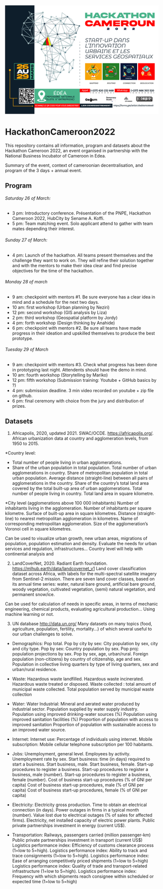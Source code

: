 ![alt text](https://github.com/DemocracyStudio/HackathonCameroon2022/blob/main/HACKATHON-01.jpg?raw=true)

# HackathonCameroon2022

This repository contains all information, program and datasets about the Hackathon Cameroon 2022, an event organised in partnership with the National Business Incubator of Cameroon in Edea. 

Summary of the event, context of cameroonian decentralisation, and program of the 3 days + annual event. 

## Program

###### Saturday 26 of March:
- 3 pm: Introductory conference. Présentation of the PNPE, Hackathon Cameroon 2022, HubCity by Sename A. Koffi.
- 5 pm: Team matching event. Solo applicant attend to gather with team mates depending their interest.

###### Sunday 27 of March:
- 4 pm: Launch of the hackathon. All teams present themselves and the challenge they want to work on.
They will refine their solution together and with the mentors to make their idea clear and find precise objectives for the time of the hackathon.

###### Monday 28 of march
- 9 am: checkpoint with mentors #1. Be sure everyone has a clear idea in mind and a schedule for the next two days. 
- 10 am: first workshop (Urban planning by Neziri)
- 12 pm: second workshop (GIS analysis by Liza)
- 2 pm: third workshop (Geospatial platform by Jordy)
- 4 pm: forth workshop (Design thinking by Anahide)
- 6 pm: checkpoint with mentors #2. Be sure all teams have made progress in their ideation and upskilled themselves to produce the best prototype. 

###### Tuesday 29 of March
- 9 am: checkpoint with mentors #3. Check what progress has been done in prototyping last night. Attendents should have the demo in mind. 
- 10 am: fourth workshop (Storytelling by Mariko)
- 12 pm: fifth workshop (Submission training: Youtube + GitHub basics by ?)
- 4 pm: submission deadline. 3 min video recorded on youtube + zip file on github.
- 6 pm: final ceremony with choice from the jury and distribution of prizes.

## Datasets

1. Africapolis, 2020, updated 2021. SWAC/OCDE. https://africapolis.org/.  
African urbanization data at country and agglomeration levels, from 1950 to 2015. 

*Country level:
 - Total number of people living in urban agglomerations.
 - Share of the urban population in total population.
Total number of urban agglomerations in country.
Share of metropolitan population in total urban population.
Average distance (straight-line) between all pairs of agglomerations in the country.
Share of the country’s total land area covered by the total built-up area of urban agglomerations.
Total number of people living in country.
Total land area in square kilometre.

*City level (agglomerations above 100 000 inhabitants)
Number of inhabitants living in the agglomeration.
Number of inhabitants per square kilometre. 
Surface of built-up area in square kilometres.
Distance (straight-line) to nearest metropolitan agglomeration in kilometres. 
Name of corresponding metropolitan agglomeration.
Size of the agglomeration’s Voronoi cell in square kilometres.

Can be used to visualize urban growth, new urban areas, migrations of population, population estimation and density. Evaluate the needs for urban services and regulation, infrastructures... Country level will help with continental analysis and 

2. LandCoverNet, 2020. Radiant Earth foundation. https://mlhub.earth/data/landcovernet_v1
Land cover classification dataset across Africa, with labels for the multi-spectral satellite imagery from Sentinel-2 mission. There are seven land cover classes, based on its annual time series: water, natural bare ground, artificial bare ground, woody vegetation, cultivated vegetation, (semi) natural vegetation, and permanent snow/ice.

Can be used for calculation of needs in specific areas, in terms of mechanic engineering, chemical products, evaluating agricultural production... Using machine learning or not. 

3. UN database http://data.un.org/
Many datasets on many topics (food, agriculture, population, fertility, mortality...) of which several useful to our urban challenges to solve.

* Demographics:
Pop total.
Pop by city by sex: City population by sex, city and city type.
Pop by sex: Country population by sex.
Pop proj: population projections by sex.
Pop by sex, age, urban/rural.
Foreign population (non-citizens) by country of citizenship, age and sex.
Population in collective living quarters by type of living quarters, sex and urban/rural residence.

* Waste:
Hazardous waste landfilled.
Hazardous waste incinerated.
Hazardous waste treated or disposed.
Waste collected : total amount of municipal waste collected.
Total population served by municipal waste collection

* Water:
Water Industrial: Mineral and aerated water produced by industrial sector.
Population supplied by water supply industry.
Population using improved drinking-water sources (%)
Population using improved sanitation facilities (%)
Proportion of population with access to improved sanitation
Proportion of population with sustainable access to an improved water source.

* Internet:
Internet use: Percentage of individuals using internet.
Mobile subscription: Mobile cellular telephone subscription per 100 habitants.

* Jobs:
Unemployment, general level. 
Employees by activity.
Unemployment rate by sex. 
Start business: time (in days) required to start a business. 
Start business, male.
Start business, female.
Start-up procedures to register a business.
Start-up procedures to register a business, male (number).
Start-up procedures to register a business, female (number).
Cost of business start-up procedures (% of GNI per capita)
Cost of business start-up procedures, male (% of GNI per capita)
Cost of business start-up procedures, female (% of GNI per capita)

* Electricity:
Electricity gross production.
Time to obtain an electrical connection (in days).
Power outages in firms in a typical month (number).
Value lost due to electrical outages (% of sales for affected firms).
Electricity, net installed capacity of electric power plants.
Public private partnerships investment in energy (current US$).

* Transportation:
Railways, passengers carried (million passenger-km)
Public private partnerships investment in transport (current US$)
Logistics performance index: Efficiency of customs clearance process (1=low to 5=high).
Logistics performance index: Ability to track and trace consignments (1=low to 5=high).
Logistics performance index: Ease of arranging competitively priced shipments (1=low to 5=high)
Logistics performance index: Quality of trade and transport-related infrastructure (1=low to 5=high).
Logistics performance index: Frequency with which shipments reach consignee within scheduled or expected time (1=low to 5=high)
